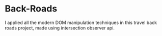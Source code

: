 # Back-Roads
I applied all the modern DOM manipulation techniques in this travel back roads project, made using intersection observer api.
